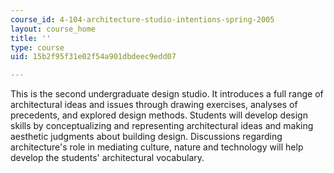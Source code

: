 ```yaml
---
course_id: 4-104-architecture-studio-intentions-spring-2005
layout: course_home
title: ''
type: course
uid: 15b2f95f31e02f54a901dbdeec9edd07

---
```

This is the second undergraduate design studio. It introduces a full range of architectural ideas and issues through drawing exercises, analyses of precedents, and explored design methods. Students will develop design skills by conceptualizing and representing architectural ideas and making aesthetic judgments about building design. Discussions regarding architecture's role in mediating culture, nature and technology will help develop the students' architectural vocabulary.
